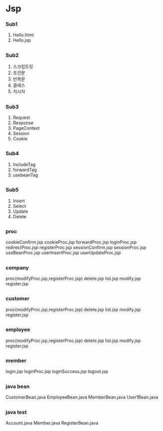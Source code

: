 # Jsp

### Sub1
1. Hello.html
2. Hello.jsp
##

### Sub2
1. 스크립트릿
2. 조건문
3. 반복문
4. 클래스
5. 지시자
##

### Sub3
1. Request
2. Response
3. PageContext
4. Session
5. Cookie
##

### Sub4
1. IncludeTag
2. forwardTag
3. usebeanTag
##

### Sub5
1. Insert
2. Select
3. Update
4. Delete
##

### proc
cookieConfirm.jsp
cookieProc.jsp
forwardProc.jsp
loginProc.jsp
redirectProc.jsp
registerProc.jsp
sessionConfirm.jsp
sessionProc.jsp
useBeanProc.jsp
userInsertProc.jsp
userUpdateProc.jsp
##

### company
proc(modifyProc.jsp,registerProc.jsp)
delete.jsp
list.jsp
modify.jsp
register.jsp
##

### customer
proc(modifyProc.jsp,registerProc.jsp)
delete.jsp
list.jsp
modify.jsp
register.jsp
##

### employee
proc(modifyProc.jsp,registerProc.jsp)
delete.jsp
list.jsp
modify.jsp
register.jsp
##

### member
login.jsp
loginProc.jsp
loginSuccess.jsp
logout.jsp
##

### java bean
CustomerBean.java
EmployeeBean.java
MemberBean.java
User1Bean.java
##

### java test
Account.java
Member.java
RegisterBean.java
##